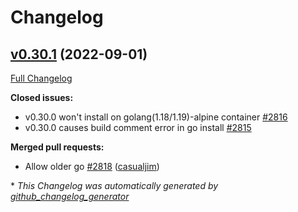 # Changelog

## [v0.30.1](https://github.com/ssfilatov/go-swagger/tree/v0.30.1) (2022-09-01)

[Full Changelog](https://github.com/ssfilatov/go-swagger/compare/v0.30.0...v0.30.1)

**Closed issues:**

- v0.30.0 won't install on golang\(1.18/1.19\)-alpine container [\#2816](https://github.com/ssfilatov/go-swagger/issues/2816)
- v0.30.0 causes build comment error in go install [\#2815](https://github.com/ssfilatov/go-swagger/issues/2815)

**Merged pull requests:**

- Allow older go [\#2818](https://github.com/ssfilatov/go-swagger/pull/2818) ([casualjim](https://github.com/casualjim))



\* *This Changelog was automatically generated by [github_changelog_generator](https://github.com/github-changelog-generator/github-changelog-generator)*
